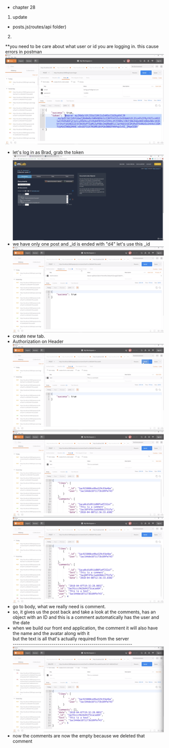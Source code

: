- chapter 28
1. update
- posts.js(routes/api folder)


2.
**you need to be care about what user or id you are logging in. this cause errors in postman
![](images/add-and-remove-comment-routes-1.png)
- let's log in as Brad, grab the token
![](images/add-and-remove-comment-routes-2.png)
- we have only one post and _id is ended with "d4" let's use this _id
![](images/add-and-remove-comment-routes-3.png)
- create new tab.
- Authorization on Header
![](images/add-and-remove-comment-routes-4.png)
![](images/add-and-remove-comment-routes-5.png)
![](images/add-and-remove-comment-routes-6.png)
- go to body, what we really need is comment. 
- so, it gives us the post back and take a look at the comments, has an object with an ID and this is a comment automatically has the user and the date
- when we build our front end application, the comment it will also have the name and the avatar along with it</br>
but the text is all that's actually required from the server
</br>-----------------------------------------------------------
![](images/add-and-remove-comment-routes-7.png)
- now the comments are now the empty because we deleted that comment
